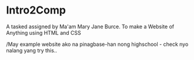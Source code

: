 # Intro2Comp

A tasked assigned by Ma'am Mary Jane Burce.
To make a Website of Anything using HTML and CSS

/May example website ako na pinagbase-han nong highschool - check nyo nalang yang try this..
